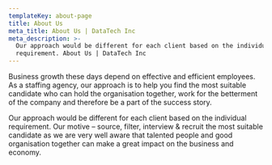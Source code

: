 ```yaml
---
templateKey: about-page
title: About Us
meta_title: About Us | DataTech Inc
meta_description: >-
  Our approach would be different for each client based on the individual
  requirement. About Us | DataTech Inc
---
```

Business growth these days depend on effective and efficient employees. As a staffing agency, our approach is to help you find the most suitable candidate who can hold the organisation together, work for the betterment of the company and therefore be a part of the success story.



Our approach would be different for each client based on the individual requirement. Our motive – source, filter, interview & recruit the most suitable candidate as we are very well aware that talented people and good organisation together can make a great impact on the business and economy.
